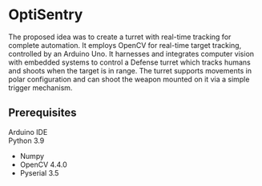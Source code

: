# OptiSentry
The proposed idea was to create a turret with real-time tracking for complete automation. It employs OpenCV for real-time target tracking, controlled by an Arduino Uno. It harnesses and integrates computer vision with embedded systems to control a Defense turret which tracks humans and shoots when the target is in range. The turret supports movements in polar configuration and can shoot the weapon mounted on it via a simple trigger mechanism.

## Prerequisites
Arduino IDE <br />
Python 3.9 <br />
* Numpy <br />
* OpenCV 4.4.0 <br />
* Pyserial 3.5 <br />
